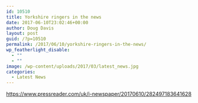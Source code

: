 ```yaml
---
id: 10510
title: Yorkshire ringers in the news
date: 2017-06-10T23:02:46+00:00
author: Doug Davis
layout: post
guid: /?p=10510
permalink: /2017/06/10/yorkshire-ringers-in-the-news/
wp_featherlight_disable:
  - ""
  - ""
image: /wp-content/uploads/2017/03/latest_news.jpg
categories:
  - Latest News
---
```

<a href="https://www.pressreader.com/uk/i-newspaper/20170610/282497183641628" target="_blank" rel="noopener noreferrer">https://www.pressreader.com/uk/i-newspaper/20170610/282497183641628</a>
